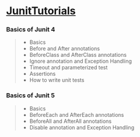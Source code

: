 # <u>JunitTutorials</u>
### Basics of Junit 4
>- Basics
>- Before and After annotations
>- BeforeClass and AfterClass annotations
>- Ignore annotation and Exception Handling
>- Timeout and parameterized test
>- Assertions 
>- How to write unit tests
### Basics of Junit 5
>- Basics
>- BeforeEach and AfterEach annotations
>- BeforeAll and AfterAll annotations
>- Disable annotation and Exception Handling
